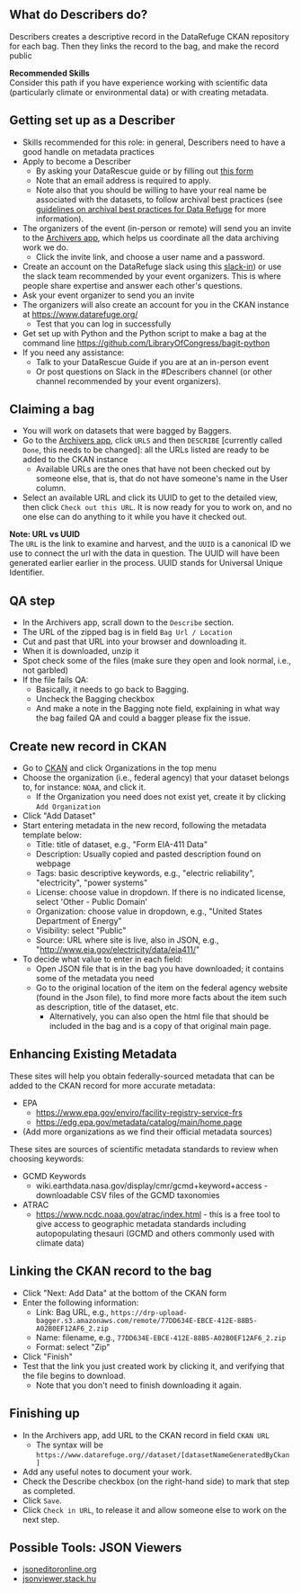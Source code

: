 ## What do Describers do?

Describers creates a descriptive record in the DataRefuge CKAN repository for each bag. Then they links the record to the bag, and make the record public

<div class = "note">
  <strong>Recommended Skills</strong> <br />  
  Consider this path if you have experience working with scientific data (particularly climate or environmental data) or with creating metadata.
</div>

## Getting set up as a Describer

- Skills recommended for this role: in general, Describers need to have a good handle on metadata practices
- Apply to become a Describer
    - By asking your DataRescue guide or by filling out [this form](https://docs.google.com/a/temple.edu/forms/d/e/1FAIpQLSfh9YIFnDrc-Cuc0hTd-U37J3D8xw8K7VXmzWkPs6Y5Q0wfVg/viewform)
    - Note that an email address is required to apply.
    - Note also that you should be willing to have your real name be associated with the datasets, to follow archival best practices (see [guidelines on archival best practices for Data Refuge](http://www.ppehlab.org/blogposts/2017/2/1/data-refuge-rests-on-a-clear-chain-of-custody) for more information).
- The organizers of the event (in-person or remote) will send you an invite to the [Archivers app](http://www.archivers.space/), which helps us coordinate all the data archiving work we do.
    - Click the invite link, and choose a user name and a password.
- Create an account on the DataRefuge slack using this [slack-in](https://rauchg-slackin-qonsfhhvxs.now.sh/)) or use the slack team recommended by your event organizers. This is where people share expertise and answer each other's questions. 
- Ask your event organizer to send you an invite
- The organizers will also create an account for you in the CKAN instance at https://www.datarefuge.org/
    - Test that you can log in successfully
- Get set up with Python and the Python script to make a bag at the command line https://github.com/LibraryOfCongress/bagit-python
- If you need any assistance:
    - Talk to your DataRescue Guide if you are at an in-person event
    - Or post questions on Slack in the #Describers channel (or other channel recommended by your event organizers).

## Claiming a bag

- You will work on datasets that were bagged by Baggers.
- Go to the [Archivers app](http://www.archivers.space/), click `URLS` and then `DESCRIBE` [currently called `Done`, this needs to be changed]: all the URLs listed are ready to be added to the CKAN instance
    - Available URLs are the ones that have not been checked out by someone else, that is, that do not have someone's name in the User column.
- Select an available URL and click its UUID to get to the detailed view, then click `Check out this URL`. It is now ready for you to work on, and no one else can do anything to it while you have it checked out.

<div class = "note">
  <strong>Note: URL vs UUID</strong> <br />  
  The <code>URL</code> is the link to examine and harvest, and the <code>UUID</code> is a canonical ID we use to connect the url with the data in question. The UUID will have been generated earlier earlier in the process. UUID stands for Universal Unique Identifier.
</div>

## QA step

- In the Archivers app, scrall down to the `Describe` section.
- The URL of the zipped bag is in field `Bag Url / Location`
- Cut and past that URL into your browser and downloading it. 
- When it is downloaded, unzip it
- Spot check some of the files (make sure they open and look normal, i.e., not garbled)
- If the file fails QA:
    - Basically, it needs to go back to Bagging.
    - Uncheck the Bagging checkbox
    - And make a note in the Bagging note field, explaining in what way the bag failed QA and could a bagger please fix the issue.

## Create new record in CKAN

- Go to [CKAN](https://www.datarefuge.org/) and click Organizations in the top menu
- Choose the organization (i.e., federal agency) that your dataset belongs to, for instance: `NOAA`, and click it.
    - If the Organization you need does not exist yet, create it by clicking `Add Organization`
- Click "Add Dataset"
- Start entering metadata in the new record, following the metadata template below:
    - Title: title of dataset, e.g., "Form EIA-411 Data"
    - Description: Usually copied and pasted description found on webpage
    - Tags: basic descriptive keywords, e.g., "electric reliability", "electricity", "power systems"
    - License: choose value in dropdown. If there is no indicated license, select 'Other - Public Domain'
    - Organization: choose value in dropdown, e.g., "United States Department of Energy"
    - Visibility: select "Public"
    - Source: URL where site is live, also in JSON, e.g., "http://www.eia.gov/electricity/data/eia411/"
- To decide what value to enter in each field:
    - Open JSON file that is in the bag you have downloaded; it contains some of the metadata you need
    - Go to the original location of the item on the federal agency website (found in the Json file), to find more more facts about the item such as description, title of the dataset, etc.
        - Alternatively, you can also open the html file that should be included in the bag and is a copy of that original main page.

## Enhancing Existing Metadata

These sites will help you obtain federally-sourced metadata that can be added to the CKAN record for more accurate metadata:
- EPA
    - https://www.epa.gov/enviro/facility-registry-service-frs
    - https://edg.epa.gov/metadata/catalog/main/home.page
- (Add more organizations as we find their official metadata sources)

These sites are sources of scientific metadata standards to review when choosing keywords:
- GCMD Keywords
    - wiki.earthdata.nasa.gov/display/cmr/gcmd+keyword+access - downloadable CSV files of the GCMD taxonomies
- ATRAC
    - https://www.ncdc.noaa.gov/atrac/index.html - this is a free tool to give access to geographic metadata standards including autopopulating thesauri (GCMD and others commonly used with climate data)

## Linking the CKAN record to the bag

- Click "Next: Add Data" at the bottom of the CKAN form
- Enter the following information:
    - Link: Bag URL, e.g., `https://drp-upload-bagger.s3.amazonaws.com/remote/77DD634E-EBCE-412E-88B5-A02B0EF12AF6_2.zip`
    - Name: filename, e.g., `77DD634E-EBCE-412E-88B5-A02B0EF12AF6_2.zip`
    - Format: select "Zip"
- Click "Finish"
- Test that the link you just created work by clicking it, and verifying that the file begins to download.
    - Note that you don't need to finish downloading it again.

## Finishing up

- In the Archivers app, add URL to the CKAN record in field `CKAN URL`
    - The syntax will be  
     `https://www.datarefuge.org//dataset/[datasetNameGeneratedByCkan]`
- Add any useful notes to document your work.
- Check the Describe checkbox (on the right-hand side) to mark that step as completed.
- Click `Save`.
- Click `Check in URL`, to release it and allow someone else to work on the next step.

## Possible Tools: JSON Viewers

- [jsoneditoronline.org](http://www.jsoneditoronline.org/)
- [jsonviewer.stack.hu](http://jsonviewer.stack.hu/)
